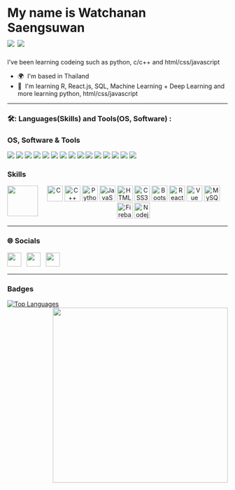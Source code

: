 My name is Watchanan Saengsuwan&nbsp;&nbsp;&nbsp;&nbsp;&nbsp;&nbsp;<div><a href="https://www.github.com/robot-eng" target="_blank" rel="noreferrer"><img
src="https://img.shields.io/github/followers/robot-eng?logo=github&style=for-the-badge&color=0891b2&labelColor=1c1917" /></a> <a><img src="https://komarev.com/ghpvc/?username=robot-eng&style=for-the-badge&color=blue"></a></div>
============================================================================================================================================

l've been learning codeing such as python, c/c++ and html/css/javascript

* 🌍  I'm based in Thailand
* 🧠  I'm learning R, React.js, SQL, Machine Learning + Deep Learning and more learning python, html/css/javascript
---

### 🛠️: **Languages(Skills) and Tools(OS, Software)** :
### OS, Software & Tools
<img src="https://img.shields.io/badge/Ubuntu-E95420?style=for-the-badge&logo=ubuntu&logoColor=white"/> <img src="https://img.shields.io/badge/Windows_11-0078d4?style=for-the-badge&logo=windows-11&logoColor=white"/> <img src="https://img.shields.io/badge/Arduino-00979D?style=for-the-badge&logo=Arduino&logoColor=white"/> <img src="https://img.shields.io/badge/micro:bit-00ED00?style=for-the-badge&logo=micro:bit&logoColor=white"/> <img src="https://img.shields.io/badge/Raspberry%20Pi-A22846?style=for-the-badge&logo=Raspberry%20Pi&logoColor=white"/> <img src="https://img.shields.io/badge/GIT-E44C30?style=for-the-badge&logo=git&logoColor=white"/> <img src="https://img.shields.io/badge/PyTorch-EE4C2C?style=for-the-badge&logo=pytorch&logoColor=white"/> <img src="https://img.shields.io/badge/TensorFlow-FF6F00?style=for-the-badge&logo=tensorflow&logoColor=white"/> <img src="https://img.shields.io/badge/Keras-FF0000?style=for-the-badge&logo=keras&logoColor=white"/> <img src="https://img.shields.io/badge/-LeetCode-FFA116?style=for-the-badge&logo=LeetCode&logoColor=black"/> <img src="https://img.shields.io/badge/Linux-FCC624?style=for-the-badge&logo=linux&logoColor=black"/> <img src="https://img.shields.io/badge/Numpy-777BB4?style=for-the-badge&logo=numpy&logoColor=white"/> <img src="https://img.shields.io/badge/Pandas-2C2D72?style=for-the-badge&logo=pandas&logoColor=white"/> <img src="https://img.shields.io/badge/Opencv-b7dbf9?style=for-the-badge&logo=Opencv&logoColor=0101f9"/> <img src="https://img.shields.io/badge/Vscode-D3D3D3?style=for-the-badge&logo=visualstudiocode&logoColor=1E90FF"/>

### Skills

<p align="center">
<img src="https://i.gifer.com/origin/e4/e4cd0639b5a5c1e164aeff4370ed2365.gif" width="70" align="left">
<a href="https://docs.microsoft.com/en-us/cpp/?view=msvc-170" target="_blank" rel="noreferrer"><img src="https://raw.githubusercontent.com/danielcranney/readme-generator/main/public/icons/skills/c-colored.svg" width="36" height="36" alt="C" /></a>
<a href="https://docs.microsoft.com/en-us/cpp/?view=msvc-170" target="_blank" rel="noreferrer"><img src="https://raw.githubusercontent.com/danielcranney/readme-generator/main/public/icons/skills/cplusplus-colored.svg" width="36" height="36" alt="C++" /></a>
<a href="https://www.python.org/" target="_blank" rel="noreferrer"><img src="https://raw.githubusercontent.com/danielcranney/readme-generator/main/public/icons/skills/python-colored.svg" width="36" height="36" alt="Python" /></a>
<a href="https://developer.mozilla.org/en-US/docs/Web/JavaScript" target="_blank" rel="noreferrer"><img src="https://raw.githubusercontent.com/danielcranney/readme-generator/main/public/icons/skills/javascript-colored.svg" width="36" height="36" alt="JavaScript" /></a>
<a href="https://developer.mozilla.org/en-US/docs/Glossary/HTML5" target="_blank" rel="noreferrer"><img src="https://raw.githubusercontent.com/danielcranney/readme-generator/main/public/icons/skills/html5-colored.svg" width="36" height="36" alt="HTML5" /></a>
<a href="https://www.w3.org/TR/CSS/#css" target="_blank" rel="noreferrer"><img src="https://raw.githubusercontent.com/danielcranney/readme-generator/main/public/icons/skills/css3-colored.svg" width="36" height="36" alt="CSS3" /></a>
<a href="https://getbootstrap.com/" target="_blank" rel="noreferrer"><img src="https://raw.githubusercontent.com/danielcranney/readme-generator/main/public/icons/skills/bootstrap-colored.svg" width="36" height="36" alt="Bootstrap" /></a>
<a href="https://reactjs.org/" target="_blank" rel="noreferrer"><img src="https://raw.githubusercontent.com/danielcranney/readme-generator/main/public/icons/skills/react-colored.svg" width="36" height="36" alt="React" /></a>
<a href="https://vuejs.org/" target="_blank" rel="noreferrer"><img src="https://raw.githubusercontent.com/danielcranney/readme-generator/main/public/icons/skills/vuejs-colored.svg" width="36" height="36" alt="Vue" /></a>
<a href="https://www.mysql.com/" target="_blank" rel="noreferrer"><img src="https://raw.githubusercontent.com/danielcranney/readme-generator/main/public/icons/skills/mysql-colored.svg" width="36" height="36" alt="MySQL" /></a>
<a href="https://firebase.google.com/" target="_blank" rel="noreferrer"><img src="https://raw.githubusercontent.com/danielcranney/readme-generator/main/public/icons/skills/firebase-colored.svg" width="36" height="36" alt="Firebase" /></a>
  <a href="https://nodejs.org/en" target="_blank" rel="noreferrer"><img src="https://raw.githubusercontent.com/danielcranney/readme-generator/main/public/icons/skills/nodejs.svg" width="36" height="36" alt="Nodejs" /></a>
</p>

---

### 🌐 Socials

<p align="left"> <a href="https://github.com/robot-eng?tab=repositories" target="_blank" rel="noreferrer"><img src="https://raw.githubusercontent.com/danielcranney/readme-generator/main/public/icons/socials/github.svg" width="32" height="32" /></a>&nbsp;&nbsp;&nbsp;<a href="https://github.com/robot-eng?tab=repositories" target="_blank" rel="noreferrer"><img src="https://raw.githubusercontent.com/danielcranney/readme-generator/main/public/icons/socials/youtube.svg" width="32" height="32" /></a>&nbsp;&nbsp;&nbsp;<a href="https://github.com/robot-eng?tab=repositories" target="_blank" rel="noreferrer"><img src="https://raw.githubusercontent.com/danielcranney/readme-generator/main/public/icons/socials/linkedin.svg" width="32" height="32" /></a></p>


---

### Badges

<a href="https://github.com/robot-eng" align="left"><img src="https://github-readme-stats.vercel.app/api/top-langs/?username=robot-eng&langs_count=10&title_color=0891b2&text_color=ffffff&icon_color=0891b2&bg_color=1c1917&hide_border=true&locale=en&custom_title=Top%9%Languages" alt="Top Languages" /></a><img src="https://transcode-v2.app.engoo.com/image/fetch/f_auto,c_limit,h_256,dpr_3/https://assets.app.engoo.com/images/63TKBXnpqTv0j2oXPK1Wuy.gif" width="400" align="right" />
